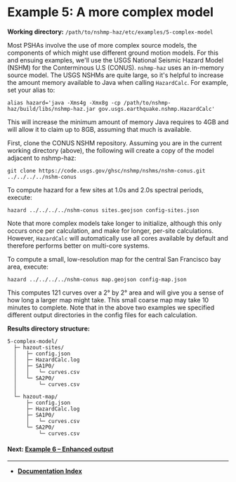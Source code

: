 # Example 5: A more complex model

__Working directory:__ `/path/to/nshmp-haz/etc/examples/5-complex-model`

Most PSHAs involve the use of more complex source models, the components of which
might use different ground motion models. For this and ensuing examples, we'll use the
USGS National Seismic Hazard Model (NSHM) for the Conterminous U.S (CONUS). `nshmp-haz`
uses an in-memory source model. The USGS NSHMs are quite large, so it's helpful to increase
the amount memory available to Java when calling `HazardCalc`. For example, set your alias to:

```Shell
alias hazard='java -Xms4g -Xmx8g -cp /path/to/nshmp-haz/build/libs/nshmp-haz.jar gov.usgs.earthquake.nshmp.HazardCalc'
```

This will increase the minimum amount of memory Java requires to 4GB and will allow it to claim
up to 8GB, assuming that much is available.

First, clone the CONUS NSHM repository. Assuming you are in the current working directory
(above), the following will create a copy of the model adjacent to nshmp-haz:

```Shell
git clone https://code.usgs.gov/ghsc/nshmp/nshms/nshm-conus.git ../../../../nshm-conus
```

To compute hazard for a few sites at 1.0s and 2.0s spectral periods, execute:

```Shell
hazard ../../../../nshm-conus sites.geojson config-sites.json
```

Note that more complex models take longer to initialize, although this only occurs once per
calculation, and make for longer, per-site calculations. However, `HazardCalc` will automatically
use all cores available by default and therefore performs better on multi-core systems.

To compute a small, low-resolution map for the central San Francisco bay area, execute:

```Shell
hazard ../../../../nshm-conus map.geojson config-map.json
```

This computes 121 curves over a 2° by 2° area and will give you a sense of how long a larger map
might take. This small coarse map may take 10 minutes to complete. Note that in the above two
examples we specified different output directories in the config files for each calculation.

__Results directory structure:__

```text
5-complex-model/
  ├─ hazout-sites/
  │   ├─ config.json
  │   ├─ HazardCalc.log
  │   ├─ SA1P0/
  │   │   └─ curves.csv
  │   └─ SA2P0/
  │       └─ curves.csv
  │
  └─ hazout-map/
      ├─ config.json
      ├─ HazardCalc.log
      ├─ SA1P0/
      │   └─ curves.csv
      └─ SA2P0/
          └─ curves.csv
```

<!-- markdownlint-disable MD001 -->
#### Next: [Example 6 – Enhanced output](../6-enhanced-output/README.md)

---

* [**Documentation Index**](../../../docs/README.md)
